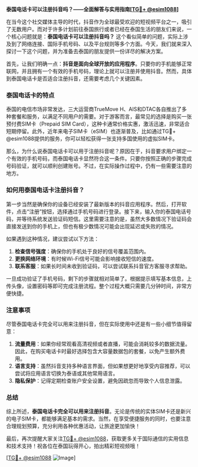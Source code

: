 **泰国电话卡可以注册抖音吗？——全面解答与实用指南[[TG💪+ @esim1088](https://t.me/s/esim1088)]**

在当今这个社交媒体主导的时代，抖音作为全球最受欢迎的短视频平台之一，吸引了无数用户。而对于许多计划前往泰国旅行或者已经在泰国生活的朋友们来说，一个核心问题就是：**泰国电话卡可以注册抖音吗？** 这个看似简单的问题，实际上涉及到了网络连接、国际手机号码、以及平台规则等多个方面。今天，我们就来深入探讨一下这个问题，并为准备去泰国的朋友提供一份详尽的解决方案。

首先，让我们明确一点：**抖音是面向全球开放的应用程序**。只要你的手机能够正常联网，并且拥有一个有效的手机号码，理论上就可以注册并使用抖音。然而，具体到泰国电话卡是否适合注册抖音，还需要考虑几个关键因素。

### 泰国电话卡的特点

泰国的电信市场非常发达，三大运营商TrueMove H、AIS和DTAC各自推出了多种套餐和服务，以满足不同用户的需要。对于游客而言，最常见的选择是购买一张预付费SIM卡（Prepaid SIM Card），这种卡通常价格实惠，激活迅速，非常适合短期停留。此外，近年来电子SIM卡（eSIM）也逐渐普及，比如通过TG💪+ @esim1088提供的服务，你可以轻松获得一张支持多国使用的虚拟SIM卡。

那么，为什么说泰国电话卡可以用于注册抖音呢？原因在于，抖音要求用户绑定一个有效的手机号码，而泰国电话卡显然符合这一条件。只要你按照正确的步骤完成号码验证，就可以顺利创建账号。不过，在实际操作过程中，仍有一些需要注意的地方。

### 如何用泰国电话卡注册抖音？

第一步当然是确保你的设备已经安装了最新版本的抖音应用程序。然后，打开软件，点击“注册”按钮，选择通过手机号码进行登录。接下来，输入你的泰国电话号码，并等待系统发送验证码短信。这里需要注意的是，虽然大多数情况下验证码会直接发送到你的手机上，但也有极少数情况可能会出现延迟或失败的情况。

如果遇到这种情况，建议尝试以下方法：
1. **检查信号强度**：确保你的手机处于良好的信号覆盖范围内。
2. **更换网络环境**：有时候Wi-Fi信号可能会影响接收短信的速度。
3. **联系客服**：如果长时间未收到验证码，可以尝试联系抖音官方客服寻求帮助。

一旦成功验证了手机号码，剩下的步骤就相对简单了。根据提示填写基本信息，上传头像，设置密码等即可完成注册流程。整个过程大概只需要几分钟时间，非常方便快捷。

### 注意事项

尽管泰国电话卡完全可以用来注册抖音，但在实际使用中还是有一些小细节值得留意：

1. **流量费用**：如果你经常观看高清视频或者直播，可能会消耗较多的数据流量。因此，在购买电话卡时最好选择包含大容量数据包的套餐，以免产生额外费用。
2. **语言支持**：虽然抖音支持多种语言界面，但如果想更好地享受内容推荐，可以尝试将应用语言切换为泰语或其他常用语言。
3. **隐私保护**：记得定期检查账户安全设置，避免因疏忽而导致个人信息泄露。

### 总结

综上所述，**泰国电话卡完全可以用来注册抖音**。无论是传统的实体SIM卡还是新兴的电子SIM卡，都能够满足基本的需求。当然，在享受便捷服务的同时，也要注意合理规划预算，充分利用各种优惠活动，让旅途更加愉快！

最后，再次提醒大家关注[TG💪+ @esim1088](https://t.me/s/esim1088)，获取更多关于国际通信的实用信息和技术支持！祝各位在泰国玩得开心，拍出精彩短视频哦！

[[TG💪+ @esim1088](https://t.me/s/esim1088) ![Image](https://i.postimg.cc/4NQfJmqS/Snipaste-2025-05-13-00-14-12.png)]